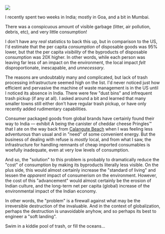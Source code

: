 <img src="https://www-assets.barelyknown.com/assets/images/posts/the-paradox-of-indian-consumption/calangute-india-street.jpg" class="block" />

I recently spent two weeks in India; mostly in Goa, and a bit in Mumbai.

There was a conspicuous amount of visible garbage (litter, air pollution, debris, etc), and very little consumption!

I don't have any _real_ statistics to back this up, but in comparison to the US, I'd estimate that the per capita _consumption_ of disposable goods was 95% lower, but that the per capita _visibility_ of the byproducts of disposable consumption was 20X higher. In other words, while each person was leaving far less of an impact on the environment, the local impact _felt_ disproportionate, inescapable, and _unnecessary_.

The reasons are undoubtably many and complicated, but lack of trash processing infrastructure seemed high on the list. I'd never noticed just how efficient and pervasive the machine of waste management is in the US until I noticed its absence in India. There were few "dust bins" and infrequent trash pickup (if any at all). I asked around a bit and learned that many smaller towns still either don't have regular trash pickup, or have only recently added rudimentary capabilities.

Consumer packaged goods from global brands have certainly found their way to India &mdash; exhibit A being the canister of cheddar cheese Pringles&trade; that I ate on the way back from [Calangute Beach](https://www.google.com/maps/place/Calangute+Beach/@15.5490683,73.7442792,15z) when I was feeling less adventurous than usual and in "need" of some convenient energy. But the business of dealing with refuse is _mostly_ local, and from what I saw, the infrastructure for handling remnants of cheap imported consumables is woefully inadequate, even at very low levels of consumption.

And so, the "solution" to this problem is probably to dramatically reduce the "cost" of consumption by making its byproducts literally less visible. On the plus side, this would almost certainly increase the "standard of living" and lessen the _apparent_ impact of consumerism on the environment. However, the cost of this "advancement" would almost certainly be the erosion of Indian culture, and the long-term net per capita (global) increase of the environmental impact of the Indian economy.

In other words, the "problem" is a firewall against what may be the irreversible destruction of the invaluable. And in the context of globalization, perhaps the destruction is unavoidable anyhow, and so perhaps its best to engineer a "soft landing".

Swim in a kiddie pool of trash, or fill the oceans...
